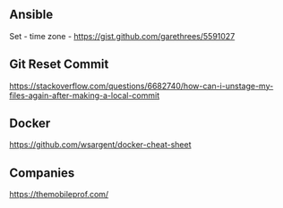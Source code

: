 
## Ansible

Set - time zone - https://gist.github.com/garethrees/5591027

## Git Reset Commit

https://stackoverflow.com/questions/6682740/how-can-i-unstage-my-files-again-after-making-a-local-commit

## Docker

https://github.com/wsargent/docker-cheat-sheet

## Companies
https://themobileprof.com/
